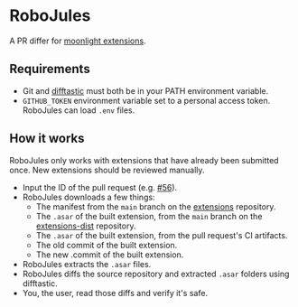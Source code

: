 # RoboJules

A PR differ for [moonlight extensions](https://github.com/moonlight-mod/extensions).

## Requirements

- Git and [difftastic](https://github.com/Wilfred/difftastic) must both be in your PATH environment variable.
- `GITHUB_TOKEN` environment variable set to a personal access token. RoboJules can load `.env` files.

## How it works

RoboJules only works with extensions that have already been submitted once. New extensions should be reviewed manually.

- Input the ID of the pull request (e.g. [#56](https://github.com/moonlight-mod/extensions/pull/56)).
- RoboJules downloads a few things:
  - The manifest from the `main` branch on the [extensions](https://github.com/moonlight-mod/extensions) repository.
  - The `.asar` of the built extension, from the `main` branch on the [extensions-dist](https://github.com/moonlight-mod/extensions-dist) repository.
  - The `.asar` of the built extension, from the pull request's CI artifacts.
  - The old commit of the built extension.
  - The new .commit of the built extension.
- RoboJules extracts the `.asar` files.
- RoboJules diffs the source repository and extracted `.asar` folders using difftastic.
- You, the user, read those diffs and verify it's safe.

